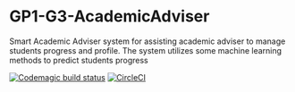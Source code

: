 # GP1-G3-AcademicAdviser
Smart Academic Adviser system for assisting academic adviser to manage students progress and profile. The system utilizes some machine learning methods to predict students progress

[![Codemagic build status](https://api.codemagic.io/apps/63165cf72923d8720efed16b/63165cf72923d8720efed16a/status_badge.svg)](https://codemagic.io/apps/63165cf72923d8720efed16b/63165cf72923d8720efed16a/latest_build) [![CircleCI](https://dl.circleci.com/status-badge/img/gh/SultanEid/GP1-G3-AcademicAdviser/tree/main.svg?style=svg)](https://dl.circleci.com/status-badge/redirect/gh/SultanEid/GP1-G3-AcademicAdviser/tree/main)

